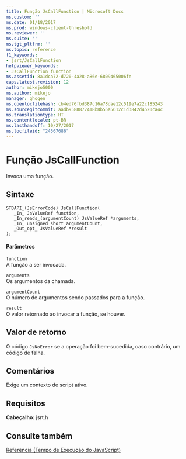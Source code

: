 ```yaml
---
title: Função JsCallFunction | Microsoft Docs
ms.custom: ''
ms.date: 01/18/2017
ms.prod: windows-client-threshold
ms.reviewer: ''
ms.suite: ''
ms.tgt_pltfrm: ''
ms.topic: reference
f1_keywords:
- jsrt/JsCallFunction
helpviewer_keywords:
- JsCallFunction function
ms.assetid: 8a1dca72-d720-4a28-a86e-6809465006fe
caps.latest.revision: 12
author: mikejo5000
ms.author: mikejo
manager: ghogen
ms.openlocfilehash: cb4ed76fbd387c16a78dae12c519e7a22c185243
ms.sourcegitcommit: aadb9588877418b8b55a5612c1d3842d4520ca4c
ms.translationtype: HT
ms.contentlocale: pt-BR
ms.lasthandoff: 10/27/2017
ms.locfileid: "24567686"
---
```

# <a name="jscallfunction-function"></a>Função JsCallFunction
Invoca uma função.  
  
## <a name="syntax"></a>Sintaxe  
  
```  
STDAPI_(JsErrorCode) JsCallFunction(  
   _In_ JsValueRef function,  
   _In_reads_(argumentCount) JsValueRef *arguments,  
   _In_ unsigned short argumentCount,  
   _Out_opt_ JsValueRef *result  
);  
```  
  
#### <a name="parameters"></a>Parâmetros  
 `function`  
 A função a ser invocada.  
  
 `arguments`  
 Os argumentos da chamada.  
  
 `argumentCount`  
 O número de argumentos sendo passados para a função.  
  
 `result`  
 O valor retornado ao invocar a função, se houver.  
  
## <a name="return-value"></a>Valor de retorno  
 O código `JsNoError` se a operação foi bem-sucedida, caso contrário, um código de falha.  
  
## <a name="remarks"></a>Comentários  
 Exige um contexto de script ativo.  
  
## <a name="requirements"></a>Requisitos  
 **Cabeçalho:** jsrt.h  
  
## <a name="see-also"></a>Consulte também  
 [Referência (Tempo de Execução do JavaScript)](../chakra-hosting/reference-javascript-runtime.md)